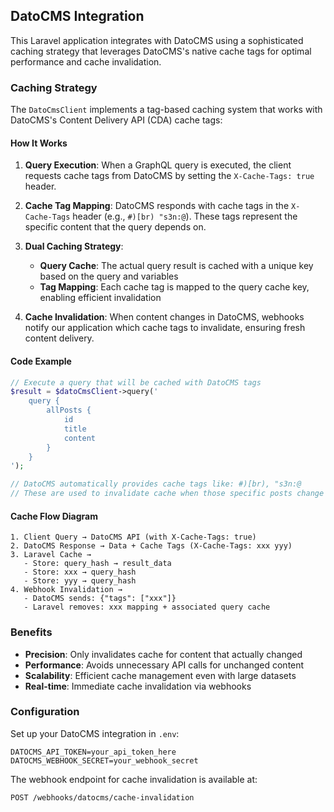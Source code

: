 ## DatoCMS Integration

This Laravel application integrates with DatoCMS using a sophisticated caching strategy that leverages DatoCMS's native cache tags for optimal performance and cache invalidation.

### Caching Strategy

The `DatoCmsClient` implements a tag-based caching system that works with DatoCMS's Content Delivery API (CDA) cache tags:

#### How It Works

1. **Query Execution**: When a GraphQL query is executed, the client requests cache tags from DatoCMS by setting the `X-Cache-Tags: true` header.

2. **Cache Tag Mapping**: DatoCMS responds with cache tags in the `X-Cache-Tags` header (e.g., `#)[br) "s3n:@`). These tags represent the specific content that the query depends on.

3. **Dual Caching Strategy**:
   - **Query Cache**: The actual query result is cached with a unique key based on the query and variables
   - **Tag Mapping**: Each cache tag is mapped to the query cache key, enabling efficient invalidation

4. **Cache Invalidation**: When content changes in DatoCMS, webhooks notify our application which cache tags to invalidate, ensuring fresh content delivery.

#### Code Example

```php
// Execute a query that will be cached with DatoCMS tags
$result = $datoCmsClient->query('
    query {
        allPosts {
            id
            title
            content
        }
    }
');

// DatoCMS automatically provides cache tags like: #)[br), "s3n:@
// These are used to invalidate cache when those specific posts change
```

#### Cache Flow Diagram

```
1. Client Query → DatoCMS API (with X-Cache-Tags: true)
2. DatoCMS Response → Data + Cache Tags (X-Cache-Tags: xxx yyy)
3. Laravel Cache →
   - Store: query_hash → result_data
   - Store: xxx → query_hash
   - Store: yyy → query_hash
4. Webhook Invalidation →
   - DatoCMS sends: {"tags": ["xxx"]}
   - Laravel removes: xxx mapping + associated query cache
```

### Benefits

- **Precision**: Only invalidates cache for content that actually changed
- **Performance**: Avoids unnecessary API calls for unchanged content
- **Scalability**: Efficient cache management even with large datasets
- **Real-time**: Immediate cache invalidation via webhooks

### Configuration

Set up your DatoCMS integration in `.env`:

```env
DATOCMS_API_TOKEN=your_api_token_here
DATOCMS_WEBHOOK_SECRET=your_webhook_secret
```

The webhook endpoint for cache invalidation is available at:
```
POST /webhooks/datocms/cache-invalidation
```
